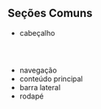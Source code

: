 ## Seções Comuns 

 - cabeçalho <header>
 - navegação <nav>
 - conteúdo principal <main>
 - barra lateral <aside>
 - rodapé <footer>